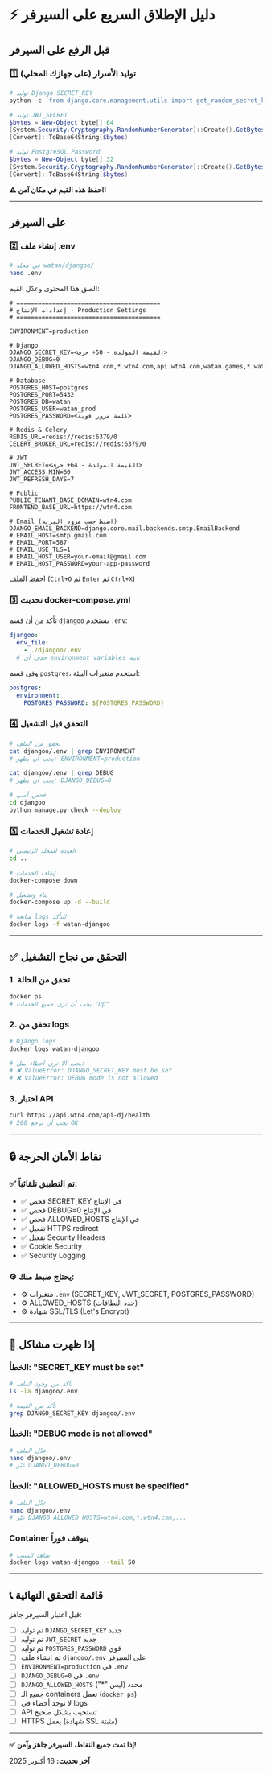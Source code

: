 # ⚡ دليل الإطلاق السريع على السيرفر

## قبل الرفع على السيرفر

### 1️⃣ توليد الأسرار (على جهازك المحلي)

```powershell
# توليد Django SECRET_KEY
python -c 'from django.core.management.utils import get_random_secret_key; print(get_random_secret_key())'

# توليد JWT_SECRET
$bytes = New-Object byte[] 64
[System.Security.Cryptography.RandomNumberGenerator]::Create().GetBytes($bytes)
[Convert]::ToBase64String($bytes)

# توليد PostgreSQL Password
$bytes = New-Object byte[] 32
[System.Security.Cryptography.RandomNumberGenerator]::Create().GetBytes($bytes)
[Convert]::ToBase64String($bytes)
```

**⚠️ احفظ هذه القيم في مكان آمن!**

---

## على السيرفر

### 2️⃣ إنشاء ملف .env

```bash
# في مجلد watan/djangoo/
nano .env
```

الصق هذا المحتوى وعدّل القيم:

```env
# ========================================
# إعدادات الإنتاج - Production Settings
# ========================================

ENVIRONMENT=production

# Django
DJANGO_SECRET_KEY=<القيمة المولدة - 50+ حرف>
DJANGO_DEBUG=0
DJANGO_ALLOWED_HOSTS=wtn4.com,*.wtn4.com,api.wtn4.com,watan.games,*.watan.games

# Database
POSTGRES_HOST=postgres
POSTGRES_PORT=5432
POSTGRES_DB=watan
POSTGRES_USER=watan_prod
POSTGRES_PASSWORD=<كلمة مرور قوية>

# Redis & Celery
REDIS_URL=redis://redis:6379/0
CELERY_BROKER_URL=redis://redis:6379/0

# JWT
JWT_SECRET=<القيمة المولدة - 64+ حرف>
JWT_ACCESS_MIN=60
JWT_REFRESH_DAYS=7

# Public
PUBLIC_TENANT_BASE_DOMAIN=wtn4.com
FRONTEND_BASE_URL=https://wtn4.com

# Email (اضبط حسب مزود البريد)
DJANGO_EMAIL_BACKEND=django.core.mail.backends.smtp.EmailBackend
# EMAIL_HOST=smtp.gmail.com
# EMAIL_PORT=587
# EMAIL_USE_TLS=1
# EMAIL_HOST_USER=your-email@gmail.com
# EMAIL_HOST_PASSWORD=your-app-password
```

احفظ الملف (`Ctrl+O` ثم `Enter` ثم `Ctrl+X`)

### 3️⃣ تحديث docker-compose.yml

تأكد من أن قسم `djangoo` يستخدم `.env`:

```yaml
djangoo:
  env_file:
    - ./djangoo/.env
  # حذف أي environment variables ثابتة
```

وفي قسم `postgres`، استخدم متغيرات البيئة:

```yaml
postgres:
  environment:
    POSTGRES_PASSWORD: ${POSTGRES_PASSWORD}
```

### 4️⃣ التحقق قبل التشغيل

```bash
# تحقق من الملف
cat djangoo/.env | grep ENVIRONMENT
# يجب أن يظهر: ENVIRONMENT=production

cat djangoo/.env | grep DEBUG
# يجب أن يظهر: DJANGO_DEBUG=0

# فحص أمني
cd djangoo
python manage.py check --deploy
```

### 5️⃣ إعادة تشغيل الخدمات

```bash
# العودة للمجلد الرئيسي
cd ..

# إيقاف الخدمات
docker-compose down

# بناء وتشغيل
docker-compose up -d --build

# متابعة logs للتأكد
docker logs -f watan-djangoo
```

---

## ✅ التحقق من نجاح التشغيل

### 1. تحقق من الحالة
```bash
docker ps
# يجب أن ترى جميع الخدمات "Up"
```

### 2. تحقق من logs
```bash
# Django logs
docker logs watan-djangoo

# يجب ألا ترى أخطاء مثل:
# ❌ ValueError: DJANGO_SECRET_KEY must be set
# ❌ ValueError: DEBUG mode is not allowed
```

### 3. اختبار API
```bash
curl https://api.wtn4.com/api-dj/health
# يجب أن يرجع 200 OK
```

---

## 🔒 نقاط الأمان الحرجة

### ✅ تم التطبيق تلقائياً:
- ✅ فحص SECRET_KEY في الإنتاج
- ✅ فحص DEBUG=0 في الإنتاج  
- ✅ فحص ALLOWED_HOSTS في الإنتاج
- ✅ تفعيل HTTPS redirect
- ✅ تفعيل Security Headers
- ✅ Cookie Security
- ✅ Security Logging

### ⚙️ يحتاج ضبط منك:
- ⚙️ متغيرات `.env` (SECRET_KEY, JWT_SECRET, POSTGRES_PASSWORD)
- ⚙️ ALLOWED_HOSTS (حدد النطاقات)
- ⚙️ شهادة SSL/TLS (Let's Encrypt)

---

## 🚨 إذا ظهرت مشاكل

### الخطأ: "SECRET_KEY must be set"
```bash
# تأكد من وجود الملف
ls -la djangoo/.env

# تأكد من القيمة
grep DJANGO_SECRET_KEY djangoo/.env
```

### الخطأ: "DEBUG mode is not allowed"
```bash
# عدّل الملف
nano djangoo/.env
# غيّر DJANGO_DEBUG=0
```

### الخطأ: "ALLOWED_HOSTS must be specified"
```bash
# عدّل الملف
nano djangoo/.env
# غيّر DJANGO_ALLOWED_HOSTS=wtn4.com,*.wtn4.com,...
```

### Container يتوقف فوراً
```bash
# شاهد السبب
docker logs watan-djangoo --tail 50
```

---

## 📞 قائمة التحقق النهائية

قبل اعتبار السيرفر جاهز:

- [ ] تم توليد `DJANGO_SECRET_KEY` جديد
- [ ] تم توليد `JWT_SECRET` جديد  
- [ ] تم توليد `POSTGRES_PASSWORD` قوي
- [ ] تم إنشاء ملف `djangoo/.env` على السيرفر
- [ ] `ENVIRONMENT=production` في `.env`
- [ ] `DJANGO_DEBUG=0` في `.env`
- [ ] `DJANGO_ALLOWED_HOSTS` محدد (ليس "*")
- [ ] جميع الـ containers تعمل (`docker ps`)
- [ ] لا توجد أخطاء في logs
- [ ] API تستجيب بشكل صحيح
- [ ] HTTPS يعمل (شهادة SSL مثبتة)

---

**✅ إذا تمت جميع النقاط، السيرفر جاهز وآمن!**

**آخر تحديث:** 16 أكتوبر 2025
